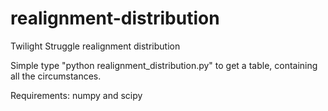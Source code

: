 # realignment-distribution
Twilight Struggle realignment distribution

Simple type "python realignment_distribution.py" to get a table, containing all the circumstances. 

Requirements: numpy and scipy

